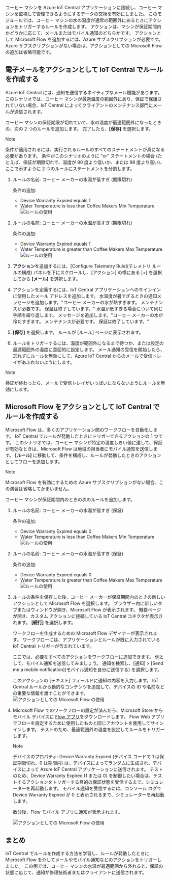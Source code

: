 コーヒー マシンを Azure IoT Central アプリケーションに接続し、コーヒー マシンを監視して管理できるようにするデータの交換を有効にしました。 このモジュールでは、コーヒー マシンの水の温度が通常の範囲外にあるときにアクションをトリガーするルールを作成します。 アクションは、マシンが保証期間内かどうかに応じて、メールまたはモバイル通知のどちらかです。 アクションとして Microsoft Flow を追加するには、Azure サブスクリプションが必要です。 Azure サブスクリプションがない場合は、アクションとしての Microsoft Flow の追加は省略可能です。

## <a name="create-rules-in-iot-central-with-email-as-the-action"></a>電子メールをアクションとして IoT Central でルールを作成する
Azure IoT Central には、通知を送信するネイティブなメール機能があります。 このシナリオでは、コーヒー マシンが最適温度の範囲外にあり、保証で保護されていない場合、IoT Central によってクライアントのメンテナンス部門にメールが送信されます。

コーヒー マシンの保証期限が切れていて、水の温度が最適範囲外になったときの、次の 2 つのルールを追加します。 完了したら、**[保存]** を選択します。 

> [!NOTE]
> 条件が適用されるには、実行されるルールのすべてのステートメントが真になる必要があります。 条件がこのシナリオのように "or" ステートメントの場合 (たとえば、保証が期限切れで、温度が 90 度より低いか、または 98 度より高い)、ここで示すように 2 つのルールにステートメントを分割します。

1. ルールの名前: コーヒー メーカーの水温が低すぎ (期限切れ)

    条件の追加:      
    * Device Warranty Expired equals 1
    * Water Temperature is less than Coffee Makers Min Temperature ![ルールの使用](../images/5-flow-g.png)

1. ルールの名前: コーヒー メーカーの水温が高すぎ (期限切れ)

    条件の追加:      
    * Device Warranty Expired equals 1
    * Water Temperature is greater than Coffee Makers Max Temperature ![ルールの使用](../images/5-flow-k.png)     

1. **アクション**を追加するには、[Configure Telemetry Rule]\(テレメトリ ルールの構成\) パネルを下にスクロールし、[アクション] の横にある [+] を選択してから **[メール]** を選択します。

1. アクションを定義するには、IoT Central アプリケーションへのサインインに使用したメール アドレスを追加します。 水温度が暑すぎるときの通知メッセージを追加します。"コーヒー メーカーの水が熱すぎます。 メンテナンスが必要です。  保証は終了しています。" 水温が低すぎる場合について同じ手順を繰り返します。 メッセージを追加します。"コーヒー メーカーの水が冷たすぎます。 メンテナンスが必要です。  保証は終了しています。"

1. **[保存]** を選択します。 ルールが [ルール] ページに表示されます。

1. ルールをトリガーするには、温度が範囲外になるまで待つか、または設定の最適範囲外の温度に意図的に設定します。 メール通知の受信を開始したら、忘れずにルールを無効にして、Azure IoT Central からのメールで受信トレイがあふれないようにします。 

> [!NOTE]
> 検証が終わったら、メールで受信トレイがいっぱいにならないようにルールを無効にします。 

## <a name="create-rules-in-iot-central-with-microsoft-flow-as-the-action"></a>Microsoft Flow をアクションとして IoT Central でルールを作成する

Microsoft Flow は、多くのアプリケーション間のワークフローを自動化します。 IoT Central でルールが発動したときにトリガーできるアクションの 1 つです。 このシナリオでは、コーヒー マシンが特定の温度しきい値に達して、保証が有効なときは、Microsoft Flow は地域の担当者にモバイル通知を送信します。 **[ルール]** に移動して、条件を構成し、ルールが発動したときのアクションとしてフローを追加します。 
 
> [!NOTE]
> Microsoft Flow を有効にするための Azure サブスクリプションがない場合、この演習は省略してかまいません。

コーヒー マシンが保証期間内のときの次のルールを追加します。 

1. ルールの名前: コーヒー メーカーの水温が低すぎ (保証)

    条件の追加:      
    * Device Warranty Expired equals 0
    * Water Temperature is less than Coffee Makers Min Temperature ![ルールの使用](../images/5-flow-l.png)

1. ルールの名前: コーヒー メーカーの水温が高すぎ (保証)

    条件の追加:      
    * Device Warranty Expired equals 0
    * Water Temperature is greater than Coffee Makers Max Temperature ![ルールの使用](../images/5-flow-h.png)

1. ルールの条件を保存した後、コーヒー メーカーが保証期間内のときの新しいアクションとして Microsoft Flow を選択します。 ブラウザー内に新しいタブまたはウィンドウが開き、Microsoft Flow が表示されます。 概要ページが開き、カスタム アクションに接続している IoT Central コネクタが表示されます。 **[続行]** を選択します。 

    ワークフローを作成するための Microsoft Flow デザイナーが表示されます。 ワークフローには、アプリケーションとルールが既に入力されている IoT Central トリガーが含まれています。

    ここでは、必要なすべてのアクションをワークフローに追加できます。 例として、モバイル通知を送信してみましょう。 通知を検索し、[通知] > [Send me a mobile notification]\(モバイル通知を自分に送信する\) を選択します。

    このアクションの [テキスト] フィールドに通知の内容を入力します。 IoT Central ルールから動的なコンテンツを追加して、デバイスの ID や名前などの重要な情報を渡すことができます。
    ![アクションとしての Microsoft Flow の使用](../images/5-flow-f.png)

1. Microsoft Flow でのワークフローの設定が済んだら、Microsoft Store からモバイル デバイスに [Flow アプリ](https://www.microsoft.com/en-us/p/microsoft-flow/9nkn0p5l9n84?activetab=pivot%3aoverviewtab)をダウンロードします。 Flow Web アプリでフローを設定するために使用したものと同じアカウントを使用してサインインします。 テストのため、最適範囲外の温度を設定してルールをトリガーします。 

    > [!NOTE]
    > デバイスのプロパティ: Device Warranty Expired (デバイス コードで 1 は保証期限切れ、0 は期間内) は、デバイスによってランダムに生成され、デバイスによって Azure IoT Central アプリケーションに送信されます。 テストのため、Device Warranty Expired (1 または 0) を制御したい場合は、テストするアクションをトリガーする目的の保証状態を受信するまで、シミュレーターを再起動します。 モバイル通知を受信するには、コンソール ログで Device Warranty Expired が 0 と表示されるまで、シミュレーターを再起動します。 

    数分後、Flow モバイル アプリに通知が表示されます。

    ![アクションとしての Microsoft Flow の使用](../images/5-flow-a.png)

## <a name="summary"></a>まとめ
IoT Central でルールを作成する方法を学習し、ルールが発動したときに Microsoft Flow を介してメールやモバイル通知などのアクションをトリガーしました。 この例では、コーヒー マシンの水温が最適範囲から外れると、保証の状態に応じて、通知が修理技術者またはクライアントに送信されます。 


